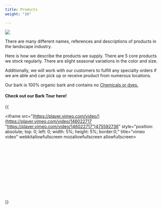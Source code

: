 ```yaml
---
title: Products
weight: "10"

---
```

![](/imgs/products-five-barks.jpg)

There are many different names, references and descriptions of products in the landscape industry.

Here is how we describe the products we supply. There are 5 core products we stock regularly. There are slight seasonal variations in the color and size.

Additionally, we will work with our customers to fulfill any specialty orders if we are able and can pick up or receive product from numerous locations.

Our bark is 100% organic bark and contains no [Chemicals or dyes. ]()

#### Check out our Bark Tour here!

{{<div style="position: relative; padding-bottom: 56.25%; height: 0; overflow: hidden;"> <iframe src="[https://player.vimeo.com/video/](https://player.vimeo.com/video/146022717 "https://player.vimeo.com/video/146022717")475592736" style="position: absolute; top: 0; left: 0; width: 5%; height: 5%; border:0;" title="vimeo video" webkitallowfullscreen mozallowfullscreen allowfullscreen></iframe> </div>}}